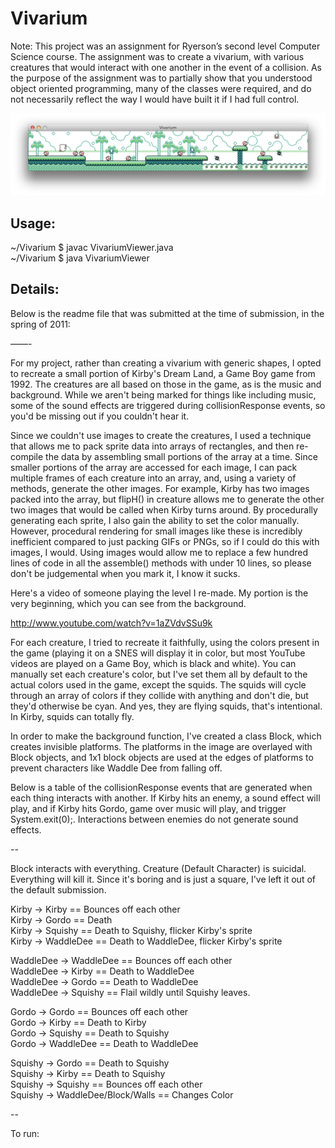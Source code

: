 Vivarium
========

Note: This project was an assignment for Ryerson’s second level Computer Science course. The assignment was to create a vivarium, with various creatures that would interact with one another in the event of a collision. As the purpose of the assignment was to partially show that you understood object oriented programming, many of the classes were required, and do not necessarily reflect the way I would have built it if I had full control.

![Example Run](/screenshot.png)

Usage:
------

~/Vivarium $ javac VivariumViewer.java   
~/Vivarium $ java VivariumViewer  

Details:
--------

Below is the readme file that was submitted at the time of submission, in the spring of 2011:

——-

For my project, rather than creating a vivarium with generic shapes, I opted to recreate a small portion of Kirby's Dream Land, a Game Boy game from 1992. The creatures are all based on those in the game, as is the music and background. While we aren't being marked for things like including music, some of the sound effects are triggered during collisionResponse events, so you'd be missing out if you couldn't hear it.

Since we couldn't use images to create the creatures, I used a technique that allows me to pack sprite data into arrays of rectangles, and then re-compile the data by assembling small portions of the array at a time. Since smaller portions of the array are accessed for each image, I can pack multiple frames of each creature into an array, and, using a variety of methods, generate the other images. For example, Kirby has two images packed into the array, but flipH() in creature allows me to generate the other two images that would be called when Kirby turns around. By procedurally generating each sprite, I also gain the ability to set the color manually. However, procedural rendering for small images like these is incredibly inefficient compared to just packing GIFs or PNGs, so if I could do this with images, I would. Using images would allow me to replace a few hundred lines of code in all the assemble() methods with under 10 lines, so please don't be judgemental when you mark it, I know it sucks.

Here's a video of someone playing the level I re-made. My portion is the very beginning, which you can see from the background.

http://www.youtube.com/watch?v=1aZVdvSSu9k

For each creature, I tried to recreate it faithfully, using the colors present in the game (playing it on a SNES will display it in color, but most YouTube videos are played on a Game Boy, which is black and white). You can manually set each creature's color, but I've set them all by default to the actual colors used in the game, except the squids. The squids will cycle through an array of colors if they collide with anything and don't die, but they'd otherwise be cyan. And yes, they are flying squids, that's intentional. In Kirby, squids can totally fly.

In order to make the background function, I've created a class Block, which creates invisible platforms. The platforms in the image are overlayed with Block objects, and 1x1 block objects are used at the edges of platforms to prevent characters like Waddle Dee from falling off.

Below is a table of the collisionResponse events that are generated when each thing interacts with another. If Kirby hits an enemy, a sound effect will play, and if Kirby hits Gordo, game over music will play, and trigger System.exit(0);. Interactions between enemies do not generate sound effects.

--

Block interacts with everything.
Creature (Default Character) is suicidal. Everything will kill it. Since it's boring and is just a square, I've left it out of the default submission.

Kirby -> Kirby == Bounces off each other  
Kirby -> Gordo == Death  
Kirby -> Squishy == Death to Squishy, flicker Kirby's sprite  
Kirby -> WaddleDee == Death to WaddleDee, flicker Kirby's sprite  

WaddleDee -> WaddleDee == Bounces off each other  
WaddleDee -> Kirby == Death to WaddleDee  
WaddleDee -> Gordo == Death to WaddleDee  
WaddleDee -> Squishy == Flail wildly until Squishy leaves.  

Gordo -> Gordo == Bounces off each other  
Gordo -> Kirby == Death to Kirby  
Gordo -> Squishy == Death to Squishy  
Gordo -> WaddleDee == Death to WaddleDee  

Squishy -> Gordo == Death to Squishy  
Squishy -> Kirby == Death to Squishy  
Squishy -> Squishy == Bounces off each other  
Squishy -> WaddleDee/Block/Walls == Changes Color  

--

To run: